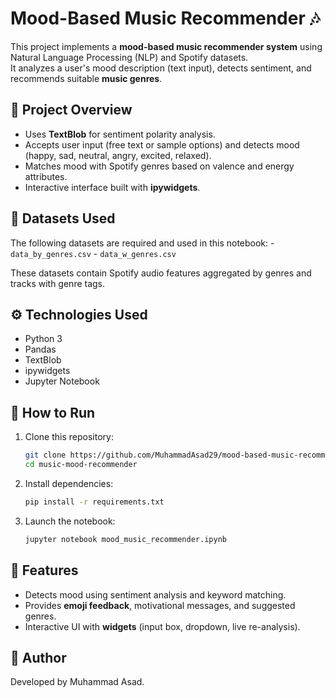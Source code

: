 # Mood-Based Music Recommender 🎶

This project implements a **mood-based music recommender system** using
Natural Language Processing (NLP) and Spotify datasets.\
It analyzes a user's mood description (text input), detects sentiment,
and recommends suitable **music genres**.

## 📌 Project Overview

-   Uses **TextBlob** for sentiment polarity analysis.
-   Accepts user input (free text or sample options) and detects mood
    (happy, sad, neutral, angry, excited, relaxed).
-   Matches mood with Spotify genres based on valence and energy
    attributes.
-   Interactive interface built with **ipywidgets**.

## 📂 Datasets Used

The following datasets are required and used in this notebook: -
`data_by_genres.csv` - `data_w_genres.csv`

These datasets contain Spotify audio features aggregated by genres and
tracks with genre tags.

## ⚙️ Technologies Used

-   Python 3
-   Pandas
-   TextBlob
-   ipywidgets
-   Jupyter Notebook

## 🚀 How to Run

1.  Clone this repository:

    ``` bash
    git clone https://github.com/MuhammadAsad29/mood-based-music-recommender
    cd music-mood-recommender
    ```

2.  Install dependencies:

    ``` bash
    pip install -r requirements.txt
    ```

3.  Launch the notebook:

    ``` bash
    jupyter notebook mood_music_recommender.ipynb
    ```

## 🎯 Features

-   Detects mood using sentiment analysis and keyword matching.
-   Provides **emoji feedback**, motivational messages, and suggested
    genres.
-   Interactive UI with **widgets** (input box, dropdown, live
    re-analysis).

## 📝 Author

Developed by Muhammad Asad.
